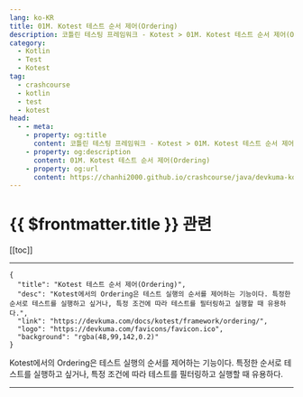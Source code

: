 ```yaml
---
lang: ko-KR
title: 01M. Kotest 테스트 순서 제어(Ordering)
description: 코틀린 테스팅 프레임워크 - Kotest > 01M. Kotest 테스트 순서 제어(Ordering)
category: 
  - Kotlin
  - Test
  - Kotest
tag: 
  - crashcourse
  - kotlin
  - test
  - kotest
head:
  - - meta:
    - property: og:title
      content: 코틀린 테스팅 프레임워크 - Kotest > 01M. Kotest 테스트 순서 제어(Ordering)
    - property: og:description
      content: 01M. Kotest 테스트 순서 제어(Ordering)
    - property: og:url
      content: https://chanhi2000.github.io/crashcourse/java/devkuma-kotest/01-kotest-framework/01M.html
---
```


# {{ $frontmatter.title }} 관련

[[toc]]

---

```component VPCard
{
  "title": "Kotest 테스트 순서 제어(Ordering)",
  "desc": "Kotest에서의 Ordering은 테스트 실행의 순서를 제어하는 기능이다. 특정한 순서로 테스트를 실행하고 싶거나, 특정 조건에 따라 테스트를 필터링하고 실행할 때 유용하다.",
  "link": "https://devkuma.com/docs/kotest/framework/ordering/",
  "logo": "https://devkuma.com/favicons/favicon.ico",
  "background": "rgba(48,99,142,0.2)"  
}
```

Kotest에서의 Ordering은 테스트 실행의 순서를 제어하는 기능이다. 특정한 순서로 테스트를 실행하고 싶거나, 특정 조건에 따라 테스트를 필터링하고 실행할 때 유용하다.

---

